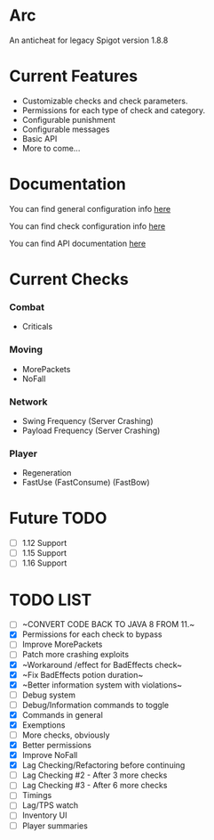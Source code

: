 # Arc
An anticheat for legacy Spigot version 1.8.8

# Current Features
- Customizable checks and check parameters.
- Permissions for each type of check and category.
- Configurable punishment
- Configurable messages
- Basic API
- More to come...

# Documentation
You can find general configuration info [here](https://github.com/Vrekt/Arc/wiki/Configuration)

You can find check configuration info [here](https://github.com/Vrekt/Arc/wiki/Check-configuration)

You can find API documentation [here](https://github.com/Vrekt/Arc/wiki/API)

# Current Checks
### Combat
- Criticals
### Moving
- MorePackets
- NoFall
### Network
- Swing Frequency (Server Crashing)
- Payload Frequency (Server Crashing)
### Player
- Regeneration
- FastUse (FastConsume) (FastBow)

# Future TODO
- [ ] 1.12 Support
- [ ] 1.15 Support
- [ ] 1.16 Support

# TODO LIST

- [ ] ~CONVERT CODE BACK TO JAVA 8 FROM 11.~
- [x] Permissions for each check to bypass
- [ ] Improve MorePackets
- [ ] Patch more crashing exploits
- [x] ~Workaround /effect for BadEffects check~
- [x] ~Fix BadEffects potion duration~
- [x] ~Better information system with violations~
- [ ] Debug system
- [ ] Debug/Information commands to toggle
- [x] Commands in general
- [x] Exemptions 
- [ ] More checks, obviously
- [x] Better permissions
- [x] Improve NoFall 
- [x] Lag Checking/Refactoring before continuing
- [ ] Lag Checking #2 - After 3 more checks
- [ ] Lag Checking #3 - After 6 more checks
- [ ] Timings
- [ ] Lag/TPS watch
- [ ] Inventory UI
- [ ] Player summaries
